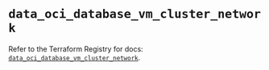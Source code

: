 # `data_oci_database_vm_cluster_network`

Refer to the Terraform Registry for docs: [`data_oci_database_vm_cluster_network`](https://registry.terraform.io/providers/hashicorp/oci/7.19.0/docs/data-sources/database_vm_cluster_network).
